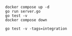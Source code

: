 

```
docker compose up -d
go run server.go
go test -v
docker compose down
```

```
go test -v -tags=integration
```